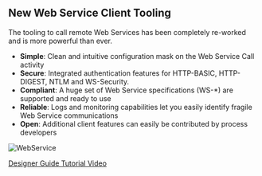 ## New Web Service Client Tooling
The tooling to call remote Web Services has been completely re-worked and is more powerful than ever.

* __Simple__: Clean and intuitive configuration mask on the Web Service Call activity
* __Secure__: Integrated authentication features for HTTP-BASIC, HTTP-DIGEST, NTLM and WS-Security.
* __Compliant__: A huge set of Web Service specifications (WS-*) are supported and ready to use
* __Reliable__: Logs and monitoring capabilities let you easily identify fragile Web Service communications
* __Open__: Additional client features can easily be contributed by process developers

![WebService](images/71_wsClient_requestTab.png "Web Service Request")

<div class="short-links">
	<a href="/doc/8.0.2/designer-guide/3rd-party-integration/index.html#web-services" target="_blank">
	  <i class="fas fa-book"></i> Designer Guide
	</a>
	<a href="https://developer.axonivy.com/tutorial" target="_blank">
	  <i class="fas fa-video"></i> Tutorial Video
	</a>
</div>
